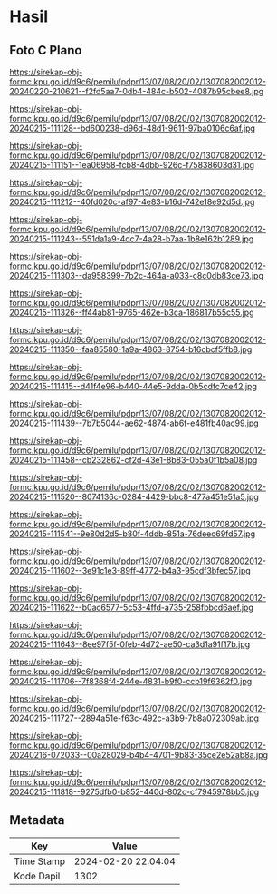 # Hasil

## Foto C Plano

https://sirekap-obj-formc.kpu.go.id/d9c6/pemilu/pdpr/13/07/08/20/02/1307082002012-20240220-210621--f2fd5aa7-0db4-484c-b502-4087b95cbee8.jpg

https://sirekap-obj-formc.kpu.go.id/d9c6/pemilu/pdpr/13/07/08/20/02/1307082002012-20240215-111128--bd600238-d96d-48d1-9611-97ba0106c6af.jpg

https://sirekap-obj-formc.kpu.go.id/d9c6/pemilu/pdpr/13/07/08/20/02/1307082002012-20240215-111151--1ea06958-fcb8-4dbb-926c-f75838603d31.jpg

https://sirekap-obj-formc.kpu.go.id/d9c6/pemilu/pdpr/13/07/08/20/02/1307082002012-20240215-111212--40fd020c-af97-4e83-b16d-742e18e92d5d.jpg

https://sirekap-obj-formc.kpu.go.id/d9c6/pemilu/pdpr/13/07/08/20/02/1307082002012-20240215-111243--551da1a9-4dc7-4a28-b7aa-1b8e162b1289.jpg

https://sirekap-obj-formc.kpu.go.id/d9c6/pemilu/pdpr/13/07/08/20/02/1307082002012-20240215-111303--da958399-7b2c-464a-a033-c8c0db83ce73.jpg

https://sirekap-obj-formc.kpu.go.id/d9c6/pemilu/pdpr/13/07/08/20/02/1307082002012-20240215-111326--ff44ab81-9765-462e-b3ca-186817b55c55.jpg

https://sirekap-obj-formc.kpu.go.id/d9c6/pemilu/pdpr/13/07/08/20/02/1307082002012-20240215-111350--faa85580-1a9a-4863-8754-b16cbcf5ffb8.jpg

https://sirekap-obj-formc.kpu.go.id/d9c6/pemilu/pdpr/13/07/08/20/02/1307082002012-20240215-111415--d41f4e96-b440-44e5-9dda-0b5cdfc7ce42.jpg

https://sirekap-obj-formc.kpu.go.id/d9c6/pemilu/pdpr/13/07/08/20/02/1307082002012-20240215-111439--7b7b5044-ae62-4874-ab6f-e481fb40ac99.jpg

https://sirekap-obj-formc.kpu.go.id/d9c6/pemilu/pdpr/13/07/08/20/02/1307082002012-20240215-111458--cb232862-cf2d-43e1-8b83-055a0f1b5a08.jpg

https://sirekap-obj-formc.kpu.go.id/d9c6/pemilu/pdpr/13/07/08/20/02/1307082002012-20240215-111520--8074136c-0284-4429-bbc8-477a451e51a5.jpg

https://sirekap-obj-formc.kpu.go.id/d9c6/pemilu/pdpr/13/07/08/20/02/1307082002012-20240215-111541--9e80d2d5-b80f-4ddb-851a-76deec69fd57.jpg

https://sirekap-obj-formc.kpu.go.id/d9c6/pemilu/pdpr/13/07/08/20/02/1307082002012-20240215-111602--3e91c1e3-89ff-4772-b4a3-95cdf3bfec57.jpg

https://sirekap-obj-formc.kpu.go.id/d9c6/pemilu/pdpr/13/07/08/20/02/1307082002012-20240215-111622--b0ac6577-5c53-4ffd-a735-258fbbcd6aef.jpg

https://sirekap-obj-formc.kpu.go.id/d9c6/pemilu/pdpr/13/07/08/20/02/1307082002012-20240215-111643--8ee97f5f-0feb-4d72-ae50-ca3d1a91f17b.jpg

https://sirekap-obj-formc.kpu.go.id/d9c6/pemilu/pdpr/13/07/08/20/02/1307082002012-20240215-111706--7f8368f4-244e-4831-b9f0-ccb19f6362f0.jpg

https://sirekap-obj-formc.kpu.go.id/d9c6/pemilu/pdpr/13/07/08/20/02/1307082002012-20240215-111727--2894a51e-f63c-492c-a3b9-7b8a072309ab.jpg

https://sirekap-obj-formc.kpu.go.id/d9c6/pemilu/pdpr/13/07/08/20/02/1307082002012-20240216-072033--00a28029-b4b4-4701-9b83-35ce2e52ab8a.jpg

https://sirekap-obj-formc.kpu.go.id/d9c6/pemilu/pdpr/13/07/08/20/02/1307082002012-20240215-111818--9275dfb0-b852-440d-802c-cf7945978bb5.jpg


## Metadata

| Key        | Value               |
| ---------- | ------------------- |
| Time Stamp | 2024-02-20 22:04:04 |
| Kode Dapil | 1302                |



